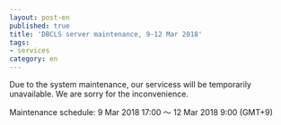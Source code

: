 ```yaml
---
layout: post-en
published: true
title: 'DBCLS server maintenance, 9-12 Mar 2018'
tags:
- services
category: en
---
```


Due to the system maintenance, our servicess will be temporarily unavailable. We are sorry for the inconvenience.
 
Maintenance schedule: 9 Mar 2018 17:00 〜 12 Mar 2018 9:00 (GMT+9)